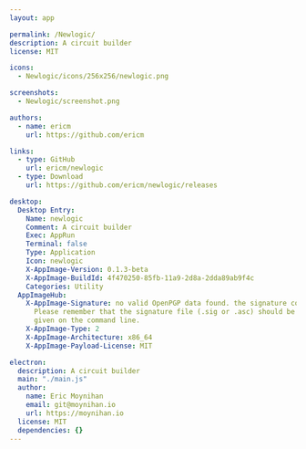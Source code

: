 ```yaml
---
layout: app

permalink: /Newlogic/
description: A circuit builder
license: MIT

icons:
  - Newlogic/icons/256x256/newlogic.png

screenshots:
  - Newlogic/screenshot.png

authors:
  - name: ericm
    url: https://github.com/ericm

links:
  - type: GitHub
    url: ericm/newlogic
  - type: Download
    url: https://github.com/ericm/newlogic/releases

desktop:
  Desktop Entry:
    Name: newlogic
    Comment: A circuit builder
    Exec: AppRun
    Terminal: false
    Type: Application
    Icon: newlogic
    X-AppImage-Version: 0.1.3-beta
    X-AppImage-BuildId: 4f470250-85fb-11a9-2d8a-2dda89ab9f4c
    Categories: Utility
  AppImageHub:
    X-AppImage-Signature: no valid OpenPGP data found. the signature could not be verified.
      Please remember that the signature file (.sig or .asc) should be the first file
      given on the command line.
    X-AppImage-Type: 2
    X-AppImage-Architecture: x86_64
    X-AppImage-Payload-License: MIT

electron:
  description: A circuit builder
  main: "./main.js"
  author:
    name: Eric Moynihan
    email: git@moynihan.io
    url: https://moynihan.io
  license: MIT
  dependencies: {}
---
```

